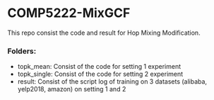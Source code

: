 # COMP5222-MixGCF
This repo consist the code and result for Hop Mixing Modification.

### Folders:
- topk_mean: Consist of the code for setting 1 experiment
- topk_single: Consist of the code for setting 2 experiment
- result: Consist of the script log of training on 3 datasets (alibaba, yelp2018, amazon) on setting 1 and 2
